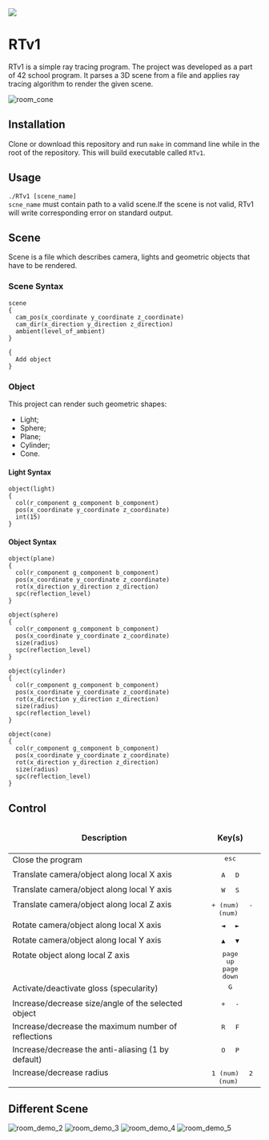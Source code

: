 
<img src="https://github.com/Slava203/school_21/tree/master/RTv1/image/OpenCL_Log.png">

RTv1
=====================
RTv1 is a simple ray tracing program. The project was developed as a part of 42 school program.
It parses a 3D scene from a file and applies ray tracing algorithm to render the given scene.  

![room_cone](image/Demo1.png)

Installation
-----------------------------------
Clone or download this repository and run `make` in command line while in the root of the repository. This will build executable called `RTv1`. 

Usage
-----------------------------------
`./RTv1 [scene_name]`  
`scne_name` must contain path to a valid scene.If the scene is not valid, RTv1 will write corresponding error on standard output.

Scene
-----------------------------------
Scene is a file which describes camera, lights and geometric objects that have to be rendered.
### Scene Syntax
```
scene
{
  cam_pos(x_coordinate y_coordinate z_coordinate)
  cam_dir(x_direction y_direction z_direction)
  ambient(level_of_ambient)
}

{
  Add object
}
```
### Object

This project can render such geometric shapes:  
- Light;
- Sphere;
- Plane;
- Cylinder;
- Cone.
#### Light Syntax
```
object(light)
{
  col(r_component g_component b_component)
  pos(x_coordinate y_coordinate z_coordinate)
  int(15)
}
```
#### Object Syntax
```
object(plane)
{
  col(r_component g_component b_component)
  pos(x_coordinate y_coordinate z_coordinate)
  rot(x_direction y_direction z_direction)
  spc(reflection_level)
}

object(sphere)
{
  col(r_component g_component b_component)
  pos(x_coordinate y_coordinate z_coordinate)
  size(radius)
  spc(reflection_level)
}

object(cylinder)
{
  col(r_component g_component b_component)
  pos(x_coordinate y_coordinate z_coordinate)
  rot(x_direction y_direction z_direction)
  size(radius)
  spc(reflection_level)
}

object(cone)
{
  col(r_component g_component b_component)
  pos(x_coordinate y_coordinate z_coordinate)
  rot(x_direction y_direction z_direction)
  size(radius)
  spc(reflection_level)
}
```
Control
-----------------------------------
<table width="100%">
<thead>
<tr>
<td width="40%" height="60px" align="center" cellpadding="0">
<strong>Description</strong>
</td>
<td width="10%" align="center" cellpadding="0">
<span style="width:70px">&nbsp;</span><strong>Key(s)</strong><span style="width:50px">&nbsp;</span>
</td>
</tr>
</thead>
<tbody>
<tr>
<td valign="top" height="30px">Close the program</td>
<td valign="top" align="center"><kbd>&nbsp;esc&nbsp;</kbd></td>
</tr>
<tr>
<td valign="top" height="30px">Translate camera/object along local X axis</td>
<td valign="top" align="center"><kbd>&nbsp;A&nbsp;</kbd> <kbd>&nbsp;D&nbsp;</kbd></td>
</tr>
<tr>
<td valign="top" height="30px">Translate camera/object along local Y axis</td>
<td valign="top" align="center"><kbd>&nbsp;W&nbsp;</kbd> <kbd>&nbsp;S&nbsp;</kbd></td>
</tr>
<tr>
<td valign="top" height="30px">Translate camera/object along local Z axis</td>
<td valign="top" align="center"><kbd>&nbsp;+ (num)&nbsp;</kbd> <kbd>&nbsp;- (num)&nbsp;</kbd></td>
</tr>
<tr>
<td valign="top" height="30px">Rotate camera/object along local X axis</td>
<td valign="top" align="center"><kbd>&nbsp;◄&nbsp;</kbd> <kbd>&nbsp;►&nbsp;</kbd></td>
</tr>
<tr>
<td valign="top" height="30px">Rotate camera/object along local Y axis</td>
<td valign="top" align="center"><kbd>&nbsp;▲&nbsp;</kbd> <kbd>&nbsp;▼&nbsp;</kbd></td>
</tr>
<tr>
<td valign="top" height="30px">Rotate object along local Z axis</td>
<td valign="top" align="center"><kbd><center>&nbsp;page&nbsp;<br /> up</center></kbd> <kbd><center>&nbsp;page&nbsp;<br /> down</center></kbd></td>
</tr>
<tr>
<td valign="top" height="30px">Activate/deactivate gloss (specularity)</td>
<td valign="top" align="center"><kbd>&nbsp;G&nbsp;</kbd></td>
</tr>
<tr>
<td valign="top" height="30px">Increase/decrease size/angle of the selected object</td>
<td valign="top" align="center"><kbd>&nbsp;+&nbsp;</kbd> <kbd>&nbsp;-&nbsp;</kbd></td>
</tr>
<tr>
<td valign="top" height="30px">Increase/decrease the maximum number of reflections</td>
<td valign="top" align="center"><kbd>&nbsp;R&nbsp;</kbd> <kbd>&nbsp;F&nbsp;</kbd></td>
</tr>
<tr>
<td valign="top" height="30px">Increase/decrease the anti-aliasing (1 by default)</td>
<td valign="top" align="center"><kbd>&nbsp;O&nbsp;</kbd> <kbd>&nbsp;P&nbsp;</kbd></td>
</tr>
<tr>
<td valign="top" height="30px">Increase/decrease radius</td>
<td valign="top" align="center"><kbd>&nbsp;1 (num)&nbsp;</kbd> <kbd>&nbsp;2 (num)&nbsp;</kbd></td>
</tr>
</tbody>
</table>

Different Scene
-----------------------------------
![room_demo_2](image/Demo2.png)
![room_demo_3](image/Demo3.png)
![room_demo_4](image/Demo4.png)
![room_demo_5](image/Demo5.png)

